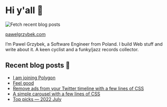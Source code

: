 # Hi y'all 👋

![Fetch recent blog posts](https://github.com/pawelgrzybek/pawelgrzybek/workflows/Fetch%20recent%20blog%20posts/badge.svg)

[pawelgrzybek.com](https://pawelgrzybek.com)

I’m Pawel Grzybek, a Software Engineer from Poland. I build Web stuff and write about it. A keen cyclist and a funky/jazz records collector.

## Recent blog posts 📝

<!-- FEED-START -->
- [I am joining Polygon](https://pawelgrzybek.com/i-am-joining-polygon/)
- [Feel good](https://pawelgrzybek.com/feel-good/)
- [Remove ads from your Twitter timeline with a few lines of CSS](https://pawelgrzybek.com/remove-ads-from-your-twitter-timeline-with-a-few-lines-of-css/)
- [A simple carousel with a few lines of CSS](https://pawelgrzybek.com/a-simple-carousel-with-a-few-lines-of-css/)
- [Top picks — 2022 July](https://pawelgrzybek.com/top-picks-2022-july/)
<!-- FEED-END -->